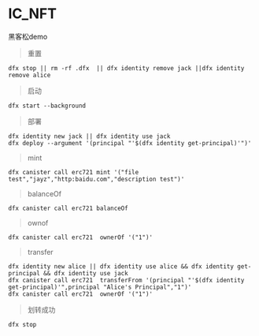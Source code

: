 # IC_NFT
黑客松demo

>重置

    dfx stop || rm -rf .dfx  || dfx identity remove jack ||dfx identity remove alice
>启动

    dfx start --background

>部署

    dfx identity new jack || dfx identity use jack
    dfx deploy --argument '(principal "'$(dfx identity get-principal)'")' 

>mint

    dfx canister call erc721 mint '("file test","jayz","http:baidu.com","description test")'

>balanceOf

    dfx canister call erc721 balanceOf

>ownof

    dfx canister call erc721  ownerOf '("1")'

>transfer

    dfx identity new alice || dfx identity use alice && dfx identity get-principal && dfx identity use jack
    dfx canister call erc721  transferFrom '(principal "'$(dfx identity get-principal)'",principal "Alice's Principal","1")'
    dfx canister call erc721  ownerOf '("1")'

>划转成功

    dfx stop